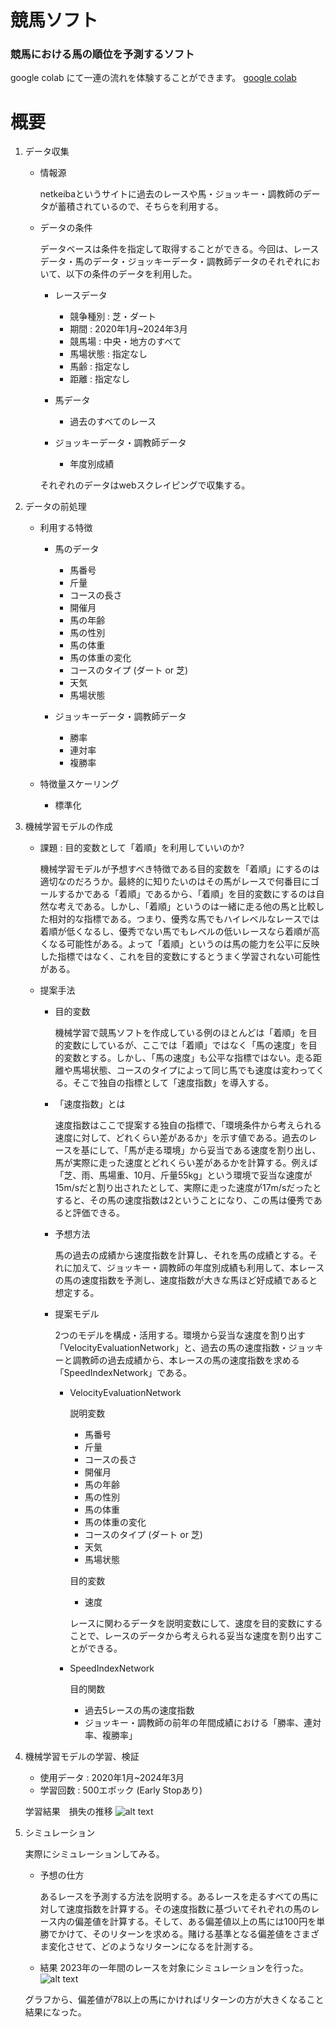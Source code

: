 # 競馬ソフト
### 競馬における馬の順位を予測するソフト

google colab にて一連の流れを体験することができます。
[google colab](https://colab.research.google.com/drive/1UD0edjMjBPdkkzhGdDKij3Ija1s3vYx6?usp=sharing)

# 概要
1. データ収集
   - 情報源
  
        netkeibaというサイトに過去のレースや馬・ジョッキー・調教師のデータが蓄積されているので、そちらを利用する。
        
    - データの条件
  
        データベースは条件を指定して取得することができる。今回は、レースデータ・馬のデータ・ジョッキーデータ・調教師データのそれぞれにおいて、以下の条件のデータを利用した。

        - レースデータ
          - 競争種別 : 芝・ダート
          - 期間 : 2020年1月~2024年3月
          - 競馬場 : 中央・地方のすべて
          - 馬場状態 : 指定なし
          - 馬齢 : 指定なし
          - 距離 : 指定なし
  
        - 馬データ
          - 過去のすべてのレース
  
        - ジョッキーデータ・調教師データ
          - 年度別成績
  
        それぞれのデータはwebスクレイピングで収集する。

2. データの前処理
    - 利用する特徴
      - 馬のデータ
        - 馬番号
        - 斤量
        - コースの長さ
        - 開催月
        - 馬の年齢
        - 馬の性別
        - 馬の体重
        - 馬の体重の変化
        - コースのタイプ (ダート or 芝)
        - 天気
        - 馬場状態 

      - ジョッキーデータ・調教師データ
        - 勝率
        - 連対率
        - 複勝率

    - 特徴量スケーリング
      - 標準化



3. 機械学習モデルの作成

    - 課題 : 目的変数として「着順」を利用していいのか?

        機械学習モデルが予想すべき特徴である目的変数を「着順」にするのは適切なのだろうか。最終的に知りたいのはその馬がレースで何番目にゴールするかである「着順」であるから、「着順」を目的変数にするのは自然な考えである。しかし、「着順」というのは一緒に走る他の馬と比較した相対的な指標である。つまり、優秀な馬でもハイレベルなレースでは着順が低くなるし、優秀でない馬でもレベルの低いレースなら着順が高くなる可能性がある。よって「着順」というのは馬の能力を公平に反映した指標ではなく、これを目的変数にするとうまく学習されない可能性がある。

    - 提案手法
        - 目的変数

            機械学習で競馬ソフトを作成している例のほとんどは「着順」を目的変数にしているが、ここでは「着順」ではなく「馬の速度」を目的変数とする。しかし、「馬の速度」も公平な指標ではない。走る距離や馬場状態、コースのタイプによって同じ馬でも速度は変わってくる。そこで独自の指標として「速度指数」を導入する。

        - 「速度指数」とは

            速度指数はここで提案する独自の指標で、「環境条件から考えられる速度に対して、どれくらい差があるか」を示す値である。過去のレースを基にして、「馬が走る環境」から妥当である速度を割り出し、馬が実際に走った速度とどれくらい差があるかを計算する。例えば「芝、雨、馬場重、10月、斤量55kg」という環境で妥当な速度が15m/sだと割り出されたとして、実際に走った速度が17m/sだったとすると、その馬の速度指数は2ということになり、この馬は優秀であると評価できる。

        - 予想方法

            馬の過去の成績から速度指数を計算し、それを馬の成績とする。それに加えて、ジョッキー・調教師の年度別成績も利用して、本レースの馬の速度指数を予測し、速度指数が大きな馬ほど好成績であると想定する。

        - 提案モデル

            2つのモデルを構成・活用する。環境から妥当な速度を割り出す「VelocityEvaluationNetwork」と、過去の馬の速度指数・ジョッキーと調教師の過去成績から、本レースの馬の速度指数を求める「SpeedIndexNetwork」である。

            - VelocityEvaluationNetwork

                説明変数
                - 馬番号
                - 斤量
                - コースの長さ
                - 開催月
                - 馬の年齢
                - 馬の性別
                - 馬の体重
                - 馬の体重の変化
                - コースのタイプ (ダート or 芝)
                - 天気
                - 馬場状態 

                目的変数
                - 速度

                レースに関わるデータを説明変数にして、速度を目的変数にすることで、レースのデータから考えられる妥当な速度を割り出すことができる。
            
            - SpeedIndexNetwork

                目的関数
                - 過去5レースの馬の速度指数
                - ジョッキー・調教師の前年の年間成績における「勝率、連対率、複勝率」


4. 機械学習モデルの学習、検証

    - 使用データ : 2020年1月~2024年3月
    - 学習回数 : 500エポック (Early Stopあり)

    学習結果　損失の推移
   ![alt text](result.jpg)


5. シミュレーション
    
    実際にシミュレーションしてみる。

    - 予想の仕方

        あるレースを予測する方法を説明する。あるレースを走るすべての馬に対して速度指数を計算する。その速度指数に基づいてそれぞれの馬のレース内の偏差値を計算する。そして、ある偏差値以上の馬には100円を単勝でかけて、そのリターンを求める。賭ける基準となる偏差値をさまざま変化させて、どのようなリターンになるを計測する。

    - 結果
    2023年の一年間のレースを対象にシミュレーションを行った。
    ![alt text](2023-return.jpg)

    グラフから、偏差値が78以上の馬にかければリターンの方が大きくなること結果になった。
